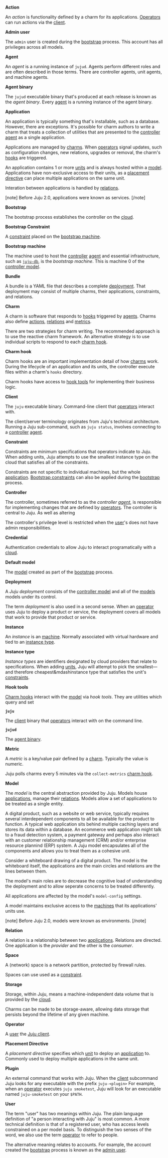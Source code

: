 <a id="action"></a><a id="actions"></a>
**Action**

An _action_ is functionality defined by a charm for its applications. [Operators](#operator) can run actions via the [client](#client).


<a id="admin"></a><a id="administrator"></a><a id="admin-user"></a>
**Admin user**

The `admin` user is created during the [bootstrap](#bootstrap) process. This account has all privileges across all models.


<a id="agent"></a>
**Agent**

An _agent_ is a running instance of `jujud`. Agents perform different roles and are often described in those terms. There are controller agents, unit agents, and machine agents.


<a id="agent-binary"></a><a id="agent-binaries"></a>
**Agent binary**

The `jujud` executable binary that's produced at each release is known as the _agent binary_. Every [agent](#agent) is a running instance of the agent binary.


<a id="application"></a>
**Application**

An application is typically something that's installable, such as a database. However, there are exceptions. It's possible for charm authors to write a charm that treats a collection of utilities that are presented to the [controller](#controller) [agent](#arent) as a single application. 

Applications are managed by [charms](#charm). When [operators](#operator) signal updates, such as configuration changes, new relations, upgrades or removal, the charm's [hooks](#charm-hook) are triggered.

An application contains 1 or more [units](#unit) and is always hosted within a [model](#model). Applications have non-exclusive access to their units, as a [placement directive](#placement-directive) can place multiple applications on the same unit.

Interation between applications is handled by [relations](#relation).

[note]
Before Juju 2.0, applications were known as services.
[/note]

<a id="bootstrap"></a><a id="bootstrap-process"></a>
**Bootstrap**

The bootstrap process establishes the controller on the [cloud](#cloud).


<a id="bootstrap-constraint"></a>
**Bootstrap Constraint**

A [constraint](#constraint) placed on the [bootstrap machine](#bootstrap-machine).


<a id="bootstrap-machine"></a>
**Bootstrap machine**

The machine used to host the [controller](#controller) [agent](#agent) and essential infrastructure, such as [`juju-db`](#juju-db), is the _bootstrap machine_. This is machine 0 of the [controller model](#controller-model).


<a id="bundle"></a>
**Bundle**

A bundle is a YAML file that describes a complete [deployment](#deployment). That deployment may consist of multiple charms, their applications, constraints, and relations.


<a id="charm"></a>
**Charm**

A charm is software that responds to [hooks](#charm-hooks) triggered by [agents](#agent).  Charms also define [actions](#actions), [relations](#relations) and [metrics](#metrics).

There are two strategies for charm writing. The recommended approach is to use the reactive charm framework. An alternative strategy is to use individual scripts to respond to each [charm hook](#charm-hook).  


<a id="charm-hook"></a><a id="charm-hooks"></a>
**Charm hook**

Charm hooks are an important implementation detail of how [charms](#charm) work. During the lifecycle of an application and its units, the controller execute files within a charm's `hooks` directory. 

Charm hooks have access to [hook tools](#hook-tools) for implementing their business logic.

<a id="client"></a>
**Client**

The `juju` executable binary. Command-line client that [operators](#operator) interact with. 

The client/server terminology originates from Juju's technical architecture. Running a Juju sub-command, such as `juju status`, involves connecting to a [controller](#controller) [agent](#agent).


<a id="constraint"></a>
**Constraint**

Constraints are minimum specifications that operators indicate to Juju. When adding units, Juju attempts to use the smallest instance type on the cloud that satisfies all of the constraints.

Constraints are not specific to individual machines, but the whole [application](#application). [Bootstrap constraints](#bootstrap-constraints) can also be applied during the [bootstrap](#bootstrap) process.



<a id="controller"></a>
**Controller**

The controller, sometimes referred to as the _controller [agent](#agent)_, is responsible for implementing changes that are defined by [operators](#operators). The controller is central to Juju. As well as altering 

The controller's privilege level is restricted when the [user](#user)'s does not have admin responsibilities.


<a id="credential"></a>
**Credential** 

Authentication credentials to allow Juju to interact programatically with a [cloud](#cloud). 


<a id="default-model"></a>
**Default model**

The [model](#model) created as part of the [bootstrap](#bootstrap) process.


<a id="deployment"></a>
**Deployment**

A _Juju deployment_ consists of the [controller model](#controller) and all of the [models](#model) models under its control.

The term _deployment_ is also used in a second sense. When an [operator](#operator) uses Juju to deploy a product or service, the deployment covers all models that work to provide that product or service.  

 
<a id="instance"></a>
**Instance**

An _instance_ is an [machine](#machine). Normally associated with virtual hardware and tied to an [instance type](#instance-type). 


<a id="instance-type"></a>
**Instance type**

_Instance types_ are identifiers designated by cloud providers that relate to specifications.
When adding [units](#unit), Juju will attempt to pick the smallest&mdash;and therefore cheapest&mdashinstance type that satisfies the unit's [constraints](#constraints).


<a id="hook-tools"></a>
**Hook tools**

[Charm hooks](#charm-hooks) interact with the [model](#model) via _hook tools_. They are utilities which  query and set  

<a id="juju"></a>
**`juju`**

The [client](#client) binary that [operators](#operator) interact with on the command line.


<a id="jujud"></a>
**`jujud`**

The [agent binary](#agent-binary).


<a id="metric"></a><a id="metrics"></a>
**Metric**

A _metric_ is a key/value pair defined by a [charm](#charm). Typically the value is numeric.

Juju polls charms every 5 minutes via the `collect-metrics` [charm hook](#charm-hook). 


<a id="model"></a>
**Model**

The _model_ is the central abstraction provided by Juju. Models house [applications](#application), manage their [relations](#relations). Models allow a set of applications to be treated as a single entity.

A digital product, such as a website or web service, typically requires several interdependent components to all be available for the product to function. A typical web application sits behind multiple caching layers and stores its data within a database. An ecommerce web application might talk to a fraud detection system, a payment gateway and perhaps also interact with an customer relationship management (CRM) and/or enterprise resource plannind (ERP) system. A Juju model encapsulates all of the components and allows you to treat them as a cohesive unit.

Consider a whiteboard drawing of a digital product. The model is the whiteboard itself, the applications are the main circles and relations are the lines between them.

The model's main roles are to decrease the cognitive load of understanding the deployment and to allow seperate concerns to be treated differently.

All applications are affected by the model's `model-config` settings.

A model maintains exclusive access to the [machines](#machine) that its applications' units use.   

[note]
Before Juju 2.0, models were known as environments.
[/note]


<a id="operator"></a>
**Relation**

A relation is a relationship between two [applications](#application). Relations are directed. One application is the _provider_ and the other is the _consumer_. 


<a id="space"></a><a id="spaces"></a><a id="network-space"></a><a id="network-spaces"></a>
**Space**

A (network) space is a network partition, protected by firewall rules.

Spaces can use used as a [constraint](#constraint).


<a id="storage"></a>
**Storage**

Storage, within Juju, means a machine-independent data volume that is provided by the [cloud](#cloud). 

Charms can be made to be storage-aware, allowing data storage that persists beyond the lifetime of any given machine.

<a id="operator"></a>
**Operator**

A [user](#user) the [Juju client](#client). 


<a id="placement-directive"></a>
**Placement Directive**

A _placement directive_ specifies which [unit](#unit) to deploy an [application](#application) to. Commonly used to deploy multiple applications in the same unit.


<a id="plugin"></a>
**Plugin**

An external command that works with Juju. When the [client](#client) subcommand  Juju looks for any executable with the prefix `juju-<plugin>` For example, when an [operator](#operator) executes `juju smoketest`, Juju will look for an executable named `juju-smoketest` on your `$PATH`.


<a id="user"></a>
**User**

The term "user" has two meanings within Juju. The plain language definition of "a person interacting with Juju" is most common. A more technical definition is that of a registered user, who has access levels constrained on a per model basis.
To distinguish the two senses of the word, we also use the term [operator](#operator) to refer to people.

The alternative meaning relates to accounts. For example, the account created the [bootstrap](#bootstrap) process is known as the [admin user](#admin-user).
